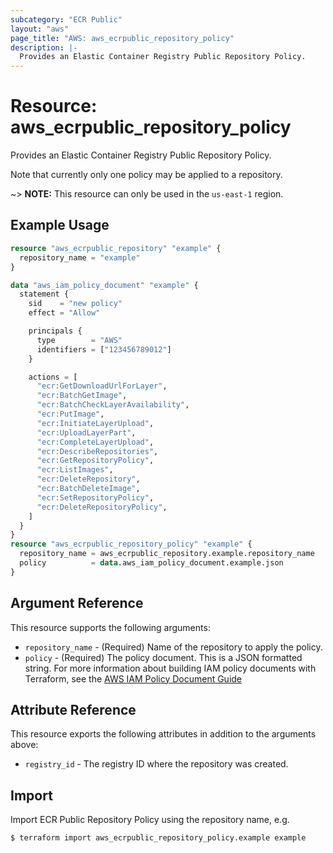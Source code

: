 ```yaml
---
subcategory: "ECR Public"
layout: "aws"
page_title: "AWS: aws_ecrpublic_repository_policy"
description: |-
  Provides an Elastic Container Registry Public Repository Policy.
---
```


# Resource: aws_ecrpublic_repository_policy

Provides an Elastic Container Registry Public Repository Policy.

Note that currently only one policy may be applied to a repository.

~> **NOTE:** This resource can only be used in the `us-east-1` region.

## Example Usage

```terraform
resource "aws_ecrpublic_repository" "example" {
  repository_name = "example"
}

data "aws_iam_policy_document" "example" {
  statement {
    sid    = "new policy"
    effect = "Allow"

    principals {
      type        = "AWS"
      identifiers = ["123456789012"]
    }

    actions = [
      "ecr:GetDownloadUrlForLayer",
      "ecr:BatchGetImage",
      "ecr:BatchCheckLayerAvailability",
      "ecr:PutImage",
      "ecr:InitiateLayerUpload",
      "ecr:UploadLayerPart",
      "ecr:CompleteLayerUpload",
      "ecr:DescribeRepositories",
      "ecr:GetRepositoryPolicy",
      "ecr:ListImages",
      "ecr:DeleteRepository",
      "ecr:BatchDeleteImage",
      "ecr:SetRepositoryPolicy",
      "ecr:DeleteRepositoryPolicy",
    ]
  }
}
resource "aws_ecrpublic_repository_policy" "example" {
  repository_name = aws_ecrpublic_repository.example.repository_name
  policy          = data.aws_iam_policy_document.example.json
}
```

## Argument Reference

This resource supports the following arguments:

* `repository_name` - (Required) Name of the repository to apply the policy.
* `policy` - (Required) The policy document. This is a JSON formatted string. For more information about building IAM policy documents with Terraform, see the [AWS IAM Policy Document Guide](https://learn.hashicorp.com/terraform/aws/iam-policy)

## Attribute Reference

This resource exports the following attributes in addition to the arguments above:

* `registry_id` - The registry ID where the repository was created.

## Import

Import ECR Public Repository Policy using the repository name, e.g.

```
$ terraform import aws_ecrpublic_repository_policy.example example
```
